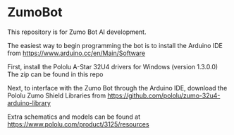 # ZumoBot
This repository is for Zumo Bot AI development.

The easiest way to begin programming the bot is to install the Arduino IDE from https://www.arduino.cc/en/Main/Software

First, install the Pololu A-Star 32U4 drivers for Windows (version 1.3.0.0) The zip can be found in this repo

Next, to interface with the Zumo Bot through the Arduino IDE, download the Pololu Zumo Shield Libraries from https://github.com/pololu/zumo-32u4-arduino-library

Extra schematics and models can be found at https://www.pololu.com/product/3125/resources




